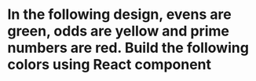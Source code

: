 # In the following design, evens are green, odds are yellow and prime numbers are red. Build the following colors using React component